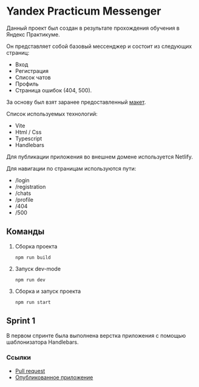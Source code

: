 # Yandex Practicum Messenger

Данный проект был создан в результате прохождения обучения в Яндекс Практикуме.

Он представляет собой базовый мессенджер и состоит из следующих страниц: 
- Вход
- Регистрация
- Список чатов
- Профиль
- Страница ошибок (404, 500).

За основу был взят заранее предоставленный [макет](https://www.figma.com/file/SZWjni0psBWQ1Ped9wjFj8/Yandex-Practicum-Messenger?type=design&node-id=0%3A1&mode=design&t=VbUi5LqVDWh4ZMMS-1).

Список используемых технологий:
- Vite
- Html / Css
- Typescript
- Handlebars

Для публикации приложения во внешнем домене используется Netlify.

Для навигации по страницам используются пути:
- /login
- /registration
- /chats
- /profile
- /404
- /500

## Команды
1. Сборка проекта

    ```shell
    npm run build
    ```

2. Запуск dev-mode

    ```shell
    npm run dev
    ```

3. Сборка и запуск проекта

    ```shell
    npm run start
    ```

## Sprint 1
В первом спринте была выполнена верстка приложения с помощью шаблонизатора Handlebars.

### Ссылки
- [Pull request](https://github.com/ISAYwtf/middle.messenger.praktikum.yandex/pull/4)
- [Опубликованное приложение](https://sprint-1--isay-practicum-messenger.netlify.app)
